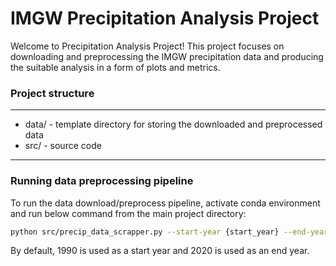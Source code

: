 # IMGW Precipitation Analysis Project

Welcome to Precipitation Analysis Project! This project focuses on downloading and preprocessing the IMGW precipitation data and producing the suitable analysis in a form of plots and metrics.

### Project structure
------------------------
* data/ - template directory for storing the downloaded and preprocessed data
* src/ - source code
 -----------------------

### Running data preprocessing pipeline
To run the data download/preprocess pipeline, activate conda environment and run below command from the main project directory:
```sh
python src/precip_data_scrapper.py --start-year {start_year} --end-year {end_year}
```
By default, 1990 is used as a start year and 2020 is used as an end year.



   
   
   

